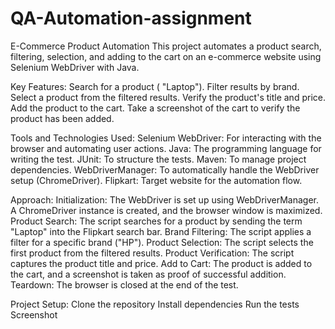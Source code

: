 # QA-Automation-assignment
E-Commerce Product Automation
This project automates a product search, filtering, selection, and adding to the cart on an e-commerce website using Selenium WebDriver with Java.

Key Features:
Search for a product ( "Laptop").
Filter results by brand.
Select a product from the filtered results.
Verify the product's title and price.
Add the product to the cart.
Take a screenshot of the cart to verify the product has been added.

Tools and Technologies Used:
Selenium WebDriver: For interacting with the browser and automating user actions.
Java: The programming language for writing the test.
JUnit: To structure the tests.
Maven: To manage project dependencies.
WebDriverManager: To automatically handle the WebDriver setup (ChromeDriver).
Flipkart: Target website for the automation flow.

Approach:
Initialization: The WebDriver is set up using WebDriverManager. A ChromeDriver instance is created, and the browser window is maximized.
Product Search: The script searches for a product by sending the term "Laptop" into the Flipkart search bar.
Brand Filtering: The script applies a filter for a specific brand ("HP").
Product Selection: The script selects the first product from the filtered results.
Product Verification: The script captures the product title and price.
Add to Cart: The product is added to the cart, and a screenshot is taken as proof of successful addition.
Teardown: The browser is closed at the end of the test.

Project Setup:
Clone the repository
Install dependencies
Run the tests
Screenshot